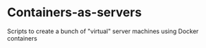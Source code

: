 # Containers-as-servers
Scripts to create a bunch of "virtual" server machines using Docker containers
